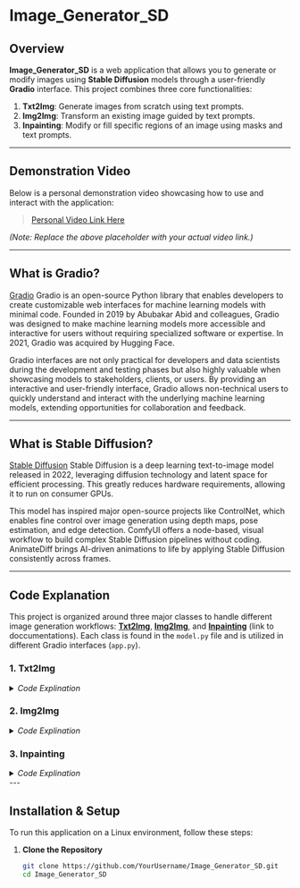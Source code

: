 # Image_Generator_SD

## Overview

**Image_Generator_SD** is a web application that allows you to generate or modify images using **Stable Diffusion** models through a user-friendly **Gradio** interface. This project combines three core functionalities:

1. **Txt2Img**: Generate images from scratch using text prompts.
2. **Img2Img**: Transform an existing image guided by text prompts.
3. **Inpainting**: Modify or fill specific regions of an image using masks and text prompts.

---

## Demonstration Video

Below is a personal demonstration video showcasing how to use and interact with the application:

> [Personal Video Link Here](#)

*(Note: Replace the above placeholder with your actual video link.)*

---

## What is Gradio?

[Gradio](https://gradio.app/) Gradio is an open-source Python library that enables developers to create customizable web interfaces for machine learning models with minimal code. Founded in 2019 by Abubakar Abid and colleagues, Gradio was designed to make machine learning models more accessible and interactive for users without requiring specialized software or expertise.
In 2021, Gradio was acquired by Hugging Face.

Gradio interfaces are not only practical for developers and data scientists during the development and testing phases but also highly valuable when showcasing models to stakeholders, clients, or users. By providing an interactive and user-friendly interface, Gradio allows non-technical users to quickly understand and interact with the underlying machine learning models, extending opportunities for collaboration and feedback.


---

## What is Stable Diffusion?

[Stable Diffusion](https://github.com/CompVis/stable-diffusion) Stable Diffusion is a deep learning text-to-image model released in 2022, leveraging diffusion technology and latent space for efficient processing. This greatly reduces hardware requirements, allowing it to run on consumer GPUs.

This model has inspired major open-source projects like ControlNet, which enables fine control over image generation using depth maps, pose estimation, and edge detection. ComfyUI offers a node-based, visual workflow to build complex Stable Diffusion pipelines without coding. AnimateDiff brings AI-driven animations to life by applying Stable Diffusion consistently across frames.


---

## Code Explanation

This project is organized around three major classes to handle different image generation workflows: [**Txt2Img**](https://huggingface.co/docs/diffusers/api/pipelines/stable_diffusion/text2img), [**Img2Img**](https://huggingface.co/docs/diffusers/api/pipelines/stable_diffusion/img2img), and [**Inpainting**](https://huggingface.co/docs/diffusers/api/pipelines/stable_diffusion/inpaint) (link to doccumentations). Each class is found in the `model.py` file and is utilized in different Gradio interfaces (`app.py`).

### 1. Txt2Img
<details>
  <summary><em>Code Explination</em></summary>
  
- **Location**: `class Txt2Img` in `model.py`
- **Purpose**: Generate images from textual prompts (positive and optionally negative).
- **Key Steps**:
  1. Load a **StableDiffusionPipeline** (default: `"CompVis/stable-diffusion-v1-4"`).
  2. Move pipeline to the available device (CUDA if available).
  3. Call `txt2img()` with the following parameters:
     - `pos_prompt` (required)
     - `neg_prompt` (optional negative prompt)
     - `guidance` scale
     - `steps` (number of inference steps)
     - `width` and `height` (image dimensions)

In `app.py`, the function `generate_img_from_txt(...)` orchestrates this process and returns the generated image to the user interface.
</details>

### 2. Img2Img
<details>
  <summary><em>Code Explination</em></summary>
  
- **Location**: `class Img2Img` in `model.py`
- **Purpose**: Transform an existing image based on new prompts and parameters.
- **Key Steps**:
  1. Load a **StableDiffusionImg2ImgPipeline** (default: `"runwayml/stable-diffusion-v1-5"`).
  2. Resize the input image to a suitable dimension if necessary (via `resize_image()` in `imageProcess.py`).
  3. Call `img2img()` with parameters:
     - `image` (the original image file path)
     - `pos_prompt` & `neg_prompt`
     - `strength` (how strongly the prompt influences the final image)
     - `guidance` scale
     - `steps` (number of inference steps)

In `app.py`, the function `generate_img_from_img(...)` is triggered upon user interaction in the Img2Img tab.
</details>

### 3. Inpainting
<details>
  <summary><em>Code Explination</em></summary>

- **Location**: `class Inpainting` in `model.py`
- **Purpose**: Fill or modify specific regions of an image using a mask.
- **Key Steps**:
  1. Load a **StableDiffusionInpaintPipeline** (default: `"runwayml/stable-diffusion-inpainting"`).
  2. Convert and prepare the mask from the user’s edits. This involves converting the alpha channel to a binary mask.
  3. Call `inpainting()` with parameters:
     - `image` (the original image)
     - `mask` (the area to modify)
     - `pos_prompt` & `neg_prompt`
     - `guidance` scale
     - `steps` (inference steps)
     - `strength` (influence of the prompt on changes)

In `app.py`, the function `generate_image_from_paint(...)` handles collecting the edited image and mask layers from the Gradio `ImageEditor` component, then performs the inpainting process.
</details>
---

## Installation & Setup

To run this application on a Linux environment, follow these steps:

1. **Clone the Repository**  
   ```bash
   git clone https://github.com/YourUsername/Image_Generator_SD.git
   cd Image_Generator_SD

